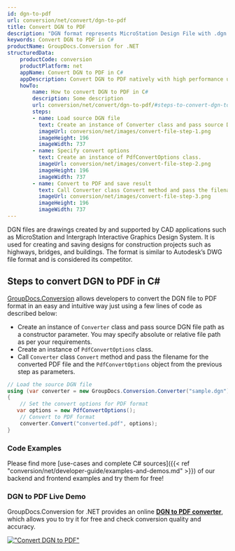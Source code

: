 ```yaml
---
id: dgn-to-pdf
url: conversion/net/convert/dgn-to-pdf
title: Convert DGN to PDF
description: "DGN format represents MicroStation Design File with .dgn extension. Learn how to convert DGN to PDF file programmatically in C# language using GroupDocs.Conversion for .NET library."
keywords: Convert DGN to PDF in C#
productName: GroupDocs.Conversion for .NET
structuredData:
    productCode: conversion
    productPlatform: net
    appName: Convert DGN to PDF in C#
    appDescription: Convert DGN to PDF natively with high performance using C# language and server side GroupDocs.Conversion for .NET APIs, without the use of any software like Microsoft or Open Office.
    howTo:
        name: How to convert DGN to PDF in C# 
        description: Some description
        url: conversion/net/convert/dgn-to-pdf/#steps-to-convert-dgn-to-pdf-in-c
        steps:
        - name: Load source DGN file 
          text: Create an instance of Converter class and pass source DGN file path as a constructor parameter. You may specify absolute or relative file path as per your requirements. 
          imageUrl: conversion/net/images/convert-file-step-1.png
          imageHeight: 196
          imageWidth: 737
        - name: Specify convert options 
          text: Create an instance of PdfConvertOptions class.
          imageUrl: conversion/net/images/convert-file-step-2.png
          imageHeight: 196
          imageWidth: 737
        - name: Convert to PDF and save result 
          text: Call Converter class Convert method and pass the filename for the converted HTML file and the PdfConvertOptions object from the previous step as parameters.
          imageUrl: conversion/net/images/convert-file-step-3.png
          imageHeight: 196
          imageWidth: 737
---
```


DGN files are drawings created by and supported by CAD applications such as MicroStation and Intergraph Interactive Graphics Design System. It is used for creating and saving designs for construction projects such as highways, bridges, and buildings. The format is similar to Autodesk’s DWG file format and is considered its competitor.

## Steps to convert DGN to PDF in C#

[GroupDocs.Conversion](https://products.groupdocs.com/conversion/net) allows developers to convert the DGN file to PDF format in an easy and intuitive way just using a few lines of code as described below:

* Create an instance of `Converter` class and pass source DGN file path as a constructor parameter. You may specify absolute or relative file path as per your requirements. 
* Create an instance of `PdfConvertOptions` class.
* Call `Converter` class `Convert` method and pass the filename for the converted PDF file and the `PdfConvertOptions` object from the previous step as parameters.

```csharp
// Load the source DGN file
using (var converter = new GroupDocs.Conversion.Converter("sample.dgn"))
{
    // Set the convert options for PDF format
   var options = new PdfConvertOptions();
    // Convert to PDF format
    converter.Convert("converted.pdf", options);
}
```

### Code Examples

Please find more [use-cases and complete C# sources]({{< ref "conversion/net/developer-guide/examples-and-demos.md" >}}) of our backend and frontend examples and try them for free!

### DGN to PDF Live Demo

GroupDocs.Conversion for .NET provides an online [**DGN to PDF converter**](https://products.groupdocs.app/conversion/dgn-to-pdf), which allows you to try it for free and check conversion quality and accuracy.

[!["Convert DGN to PDF"](conversion/net/images/convert-to-pdf/convert-dgn-to-pdf.png)](https://products.groupdocs.app/conversion/dgn-to-pdf)